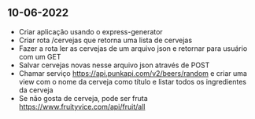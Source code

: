 ## 10-06-2022

- Criar aplicação usando o express-generator
- Criar rota /cervejas que retorna uma lista de cervejas
- Fazer a rota ler as cervejas de um arquivo json e retornar para usuário com um GET
- Salvar cervejas novas nesse arquivo json através de POST
- Chamar serviço https://api.punkapi.com/v2/beers/random e criar uma view com o nome da cerveja como título e listar todos os ingredientes da cerveja
- Se não gosta de cerveja, pode ser fruta https://www.fruityvice.com/api/fruit/all 
